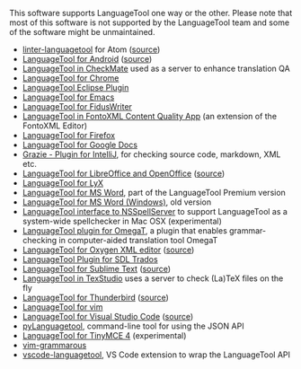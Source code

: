 This software supports LanguageTool one way or the other. Please note that most of this software is not supported by the LanguageTool team and some of the software might be unmaintained.

* [linter-languagetool](https://atom.io/packages/linter-languagetool) for Atom ([source](https://github.com/wysiib/linter-languagetool))
* [LanguageTool for Android](https://play.google.com/store/apps/details?id=org.softcatala.corrector) ([source](https://github.com/Softcatala/LanguageToolAndroidService))
* [LanguageTool in CheckMate](http://www.opentag.com/okapi/wiki/index.php?title=CheckMate) used as a server to enhance translation QA
* [LanguageTool for Chrome](https://chrome.google.com/webstore/detail/languagetool/oldceeleldhonbafppcapldpdifcinji)
* [LanguageTool Eclipse Plugin](https://github.com/auguster/languagetool-eclipse-plugin)
* [LanguageTool for Emacs](https://github.com/mhayashi1120/Emacs-langtool)
* [LanguageTool for FidusWriter](https://github.com/fiduswriter/fiduswriter-languagetool)
* [LanguageTool in FontoXML Content Quality App](https://fontoxml.com/apps/content-quality/) (an extension of the FontoXML Editor)
* [LanguageTool for Firefox](https://addons.mozilla.org/firefox/addon/languagetool/)
* [LanguageTool for Google Docs](https://chrome.google.com/webstore/detail/languagetool/kjcoklfhicmkbfifghaecedbohbmofkm)
* [Grazie - Plugin for IntelliJ](https://plugins.jetbrains.com/plugin/12175-grazie), for checking source code, markdown, XML etc.
* [LanguageTool for LibreOffice and OpenOffice](https://www.languagetool.org/) ([source](https://github.com/languagetool-org/languagetool/tree/master/languagetool-office-extension))
* [LanguageTool for LyX](http://wiki.lyx.org/Tools/LyX-GrammarChecker)
* [LanguageTool for MS Word](https://languagetoolplus.com/#add-on), part of the LanguageTool Premium version
* [LanguageTool for MS Word (Windows)](https://github.com/jaumeortola/languagetool-msword10-addin#english), old version
* [LanguageTool interface to NSSpellServer](https://github.com/ramonpoca/LanguageToolNSServer) to support LanguageTool as a system-wide spellchecker in Mac OSX (experimental)
* [LanguageTool plugin for OmegaT](https://sourceforge.net/projects/omegat-plugins/files/OmegaT-LanguageTool/), a plugin that enables grammar-checking in computer-aided translation tool OmegaT
* [LanguageTool for Oxygen XML editor](https://github.com/danielnaber/oxygen-languagetool-plugin) ([source](https://github.com/danielnaber/oxygen-languagetool-plugin))
* [LanguageTool Plugin for SDL Trados](https://appstore.sdl.com/language/app/languagetool-grammar-and-spell-checker/725/)
* [LanguageTool for Sublime Text](https://packagecontrol.io/packages/LanguageTool) ([source](https://github.com/gtarawneh/languagetool-sublime))
* [LanguageTool in TexStudio](http://texstudio.sourceforge.net/) uses a server to check (La)TeX files on the fly
* [LanguageTool for Thunderbird](https://addons.thunderbird.net/thunderbird/addon/grammar-checker/) ([source](https://github.com/nuald/thb-gramchecker))
* [LanguageTool for vim](http://www.vim.org/scripts/script.php?script_id=3223)
* [LanguageTool for Visual Studio Code](https://marketplace.visualstudio.com/items?itemName=adamvoss.vscode-languagetool) ([source](https://github.com/adamvoss/vscode-languagetool))
* [pyLanguagetool](https://github.com/Findus23/pyLanguagetool), command-line tool for using the JSON API
* [LanguageTool for TinyMCE 4](https://github.com/KnowZero/tinymce4-languagetool) (experimental)
* [vim-grammarous](https://github.com/rhysd/vim-grammarous)
* [vscode-languagetool](https://github.com/cfjedimaster/vscode-languagetool), VS Code extension to wrap the LanguageTool API
